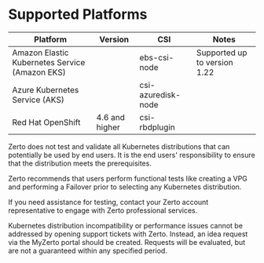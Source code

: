 # Supported Platforms

| Platform                             | Version  |  CSI| Notes |
| ------------------------------------ |--|--- |--- |
| Amazon Elastic Kubernetes Service (Amazon EKS)|  | ebs-csi-node | Supported up to version 1.22  |
| Azure Kubernetes Service (AKS)|   |  csi-azuredisk-node   |  |
| Red Hat OpenShift | 4.6 and higher  |csi-rbdplugin  |  ||

Zerto does not test and validate all Kubernetes distributions that can potentially be used by end users. It is the end users' responsibility to ensure that the distribution meets the prerequisites.

Zerto recommends that users perform functional tests like creating a VPG and performing a Failover prior to selecting any Kubernetes distribution.  

If you need assistance for testing, contact your Zerto account representative to engage with Zerto professional services.

<span class="Note">Kubernetes distribution incompatibility or performance issues cannot be addressed by opening support tickets with Zerto. Instead, an idea request via the MyZerto portal should be created. Requests will be evaluated, but are not a guaranteed within any specified period.</span>
